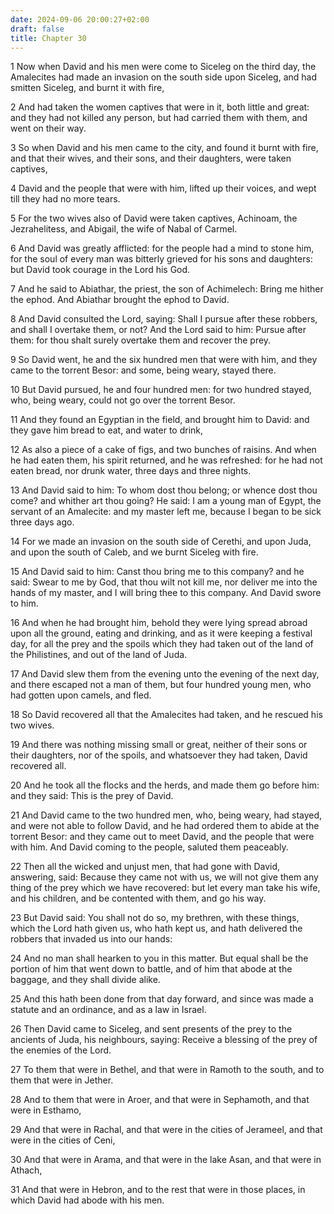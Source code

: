 ```yaml
---
date: 2024-09-06 20:00:27+02:00
draft: false
title: Chapter 30
---
```




1 Now when David and his men were come to Siceleg on the third day, the Amalecites had made an invasion on the south side upon Siceleg, and had smitten Siceleg, and burnt it with fire,

2 And had taken the women captives that were in it, both little and great: and they had not killed any person, but had carried them with them, and went on their way.

3 So when David and his men came to the city, and found it burnt with fire, and that their wives, and their sons, and their daughters, were taken captives,

4 David and the people that were with him, lifted up their voices, and wept till they had no more tears.

5 For the two wives also of David were taken captives, Achinoam, the Jezrahelitess, and Abigail, the wife of Nabal of Carmel.

6 And David was greatly afflicted: for the people had a mind to stone him, for the soul of every man was bitterly grieved for his sons and daughters: but David took courage in the Lord his God.

7 And he said to Abiathar, the priest, the son of Achimelech: Bring me hither the ephod. And Abiathar brought the ephod to David.

8 And David consulted the Lord, saying: Shall I pursue after these robbers, and shall I overtake them, or not? And the Lord said to him: Pursue after them: for thou shalt surely overtake them and recover the prey.

9 So David went, he and the six hundred men that were with him, and they came to the torrent Besor: and some, being weary, stayed there.

10 But David pursued, he and four hundred men: for two hundred stayed, who, being weary, could not go over the torrent Besor.

11 And they found an Egyptian in the field, and brought him to David: and they gave him bread to eat, and water to drink,

12 As also a piece of a cake of figs, and two bunches of raisins. And when he had eaten them, his spirit returned, and he was refreshed: for he had not eaten bread, nor drunk water, three days and three nights.

13 And David said to him: To whom dost thou belong; or whence dost thou come? and whither art thou going? He said: I am a young man of Egypt, the servant of an Amalecite: and my master left me, because I began to be sick three days ago.

14 For we made an invasion on the south side of Cerethi, and upon Juda, and upon the south of Caleb, and we burnt Siceleg with fire.

15 And David said to him: Canst thou bring me to this company? and he said: Swear to me by God, that thou wilt not kill me, nor deliver me into the hands of my master, and I will bring thee to this company. And David swore to him.

16 And when he had brought him, behold they were lying spread abroad upon all the ground, eating and drinking, and as it were keeping a festival day, for all the prey and the spoils which they had taken out of the land of the Philistines, and out of the land of Juda.

17 And David slew them from the evening unto the evening of the next day, and there escaped not a man of them, but four hundred young men, who had gotten upon camels, and fled.

18 So David recovered all that the Amalecites had taken, and he rescued his two wives.

19 And there was nothing missing small or great, neither of their sons or their daughters, nor of the spoils, and whatsoever they had taken, David recovered all.

20 And he took all the flocks and the herds, and made them go before him: and they said: This is the prey of David.

21 And David came to the two hundred men, who, being weary, had stayed, and were not able to follow David, and he had ordered them to abide at the torrent Besor: and they came out to meet David, and the people that were with him. And David coming to the people, saluted them peaceably.

22 Then all the wicked and unjust men, that had gone with David, answering, said: Because they came not with us, we will not give them any thing of the prey which we have recovered: but let every man take his wife, and his children, and be contented with them, and go his way.

23 But David said: You shall not do so, my brethren, with these things, which the Lord hath given us, who hath kept us, and hath delivered the robbers that invaded us into our hands:

24 And no man shall hearken to you in this matter. But equal shall be the portion of him that went down to battle, and of him that abode at the baggage, and they shall divide alike.

25 And this hath been done from that day forward, and since was made a statute and an ordinance, and as a law in Israel.

26 Then David came to Siceleg, and sent presents of the prey to the ancients of Juda, his neighbours, saying: Receive a blessing of the prey of the enemies of the Lord.

27 To them that were in Bethel, and that were in Ramoth to the south, and to them that were in Jether.

28 And to them that were in Aroer, and that were in Sephamoth, and that were in Esthamo,

29 And that were in Rachal, and that were in the cities of Jerameel, and that were in the cities of Ceni,

30 And that were in Arama, and that were in the lake Asan, and that were in Athach,

31 And that were in Hebron, and to the rest that were in those places, in which David had abode with his men.

